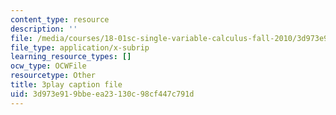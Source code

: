 ```yaml
---
content_type: resource
description: ''
file: /media/courses/18-01sc-single-variable-calculus-fall-2010/3d973e919bbeea23130c98cf447c791d_hjZhPczMkL4.srt
file_type: application/x-subrip
learning_resource_types: []
ocw_type: OCWFile
resourcetype: Other
title: 3play caption file
uid: 3d973e91-9bbe-ea23-130c-98cf447c791d
---
```

